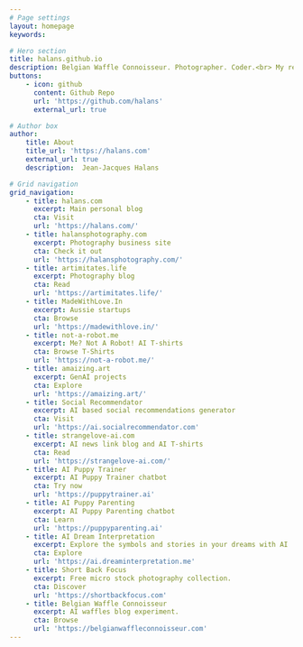 ```yaml
---
# Page settings
layout: homepage
keywords:

# Hero section
title: halans.github.io
description: Belgian Waffle Connoisseur. Photographer. Coder.<br> My repository for all things personal and private.
buttons:
    - icon: github
      content: Github Repo
      url: 'https://github.com/halans'
      external_url: true

# Author box
author:
    title: About
    title_url: 'https://halans.com'
    external_url: true
    description:  Jean-Jacques Halans

# Grid navigation
grid_navigation:
    - title: halans.com
      excerpt: Main personal blog
      cta: Visit
      url: 'https://halans.com/'
    - title: halansphotography.com
      excerpt: Photography business site
      cta: Check it out
      url: 'https://halansphotography.com/'
    - title: artimitates.life
      excerpt: Photography blog
      cta: Read
      url: 'https://artimitates.life/'
    - title: MadeWithLove.In
      excerpt: Aussie startups
      cta: Browse
      url: 'https://madewithlove.in/'
    - title: not-a-robot.me
      excerpt: Me? Not A Robot! AI T-shirts
      cta: Browse T-Shirts
      url: 'https://not-a-robot.me/'
    - title: amaizing.art
      excerpt: GenAI projects
      cta: Explore
      url: 'https://amaizing.art/'
    - title: Social Recommendator
      excerpt: AI based social recommendations generator
      cta: Visit
      url: 'https://ai.socialrecommendator.com'
    - title: strangelove-ai.com
      excerpt: AI news link blog and AI T-shirts
      cta: Read
      url: 'https://strangelove-ai.com/'
    - title: AI Puppy Trainer
      excerpt: AI Puppy Trainer chatbot
      cta: Try now
      url: 'https://puppytrainer.ai'
    - title: AI Puppy Parenting
      excerpt: AI Puppy Parenting chatbot
      cta: Learn
      url: 'https://puppyparenting.ai'
    - title: AI Dream Interpretation
      excerpt: Explore the symbols and stories in your dreams with AI
      cta: Explore
      url: 'https://ai.dreaminterpretation.me'
    - title: Short Back Focus
      excerpt: Free micro stock photography collection.
      cta: Discover
      url: 'https://shortbackfocus.com'
    - title: Belgian Waffle Connoisseur
      excerpt: AI waffles blog experiment.
      cta: Browse
      url: 'https://belgianwaffleconnoisseur.com'
---
```


